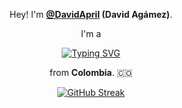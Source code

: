 <div align="center">

Hey! I'm **<a href="[https://github.com/DavidApril](https://www.linkedin.com/in/david-agamez/)" target="_blank">@DavidApril</a> (David Agámez)**.

I'm a 

[![Typing SVG](https://readme-typing-svg.demolab.com?font=Sacramento&size=40&duration=3000&pause=800&color=FFFFFF&center=true&vCenter=true&width=435&lines=Software+developer;Troubleshooter;Artist;Enthusiast;Autodidact;Student;Pianist;Minimalist)](https://git.io/typing-svg)

from **Colombia**. 🇨🇴

  [![GitHub Streak](https://streak-stats.demolab.com?user=DavidApril&theme=dark&hide_border=true&fire=00B8BC&background=39%2C00000000%2C00000000&stroke=EB545400&currStreakLabel=FFFFFF&ring=3A3A3A)](https://git.io/streak-stats)

</div>
